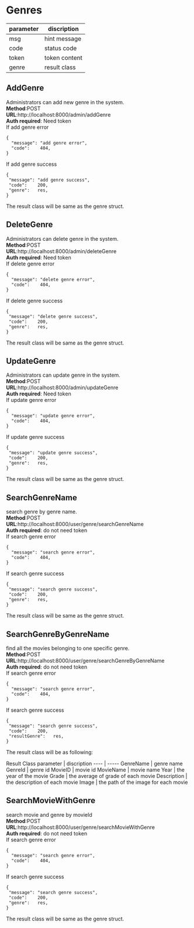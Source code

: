 
# Genres

parameter  | discription
 ---- | ----- 
 msg  | hint message 
 code  | status code 
 token | token content
 genre | result class
 
## AddGenre
Administrators can add new genre in the system.  
**Method**:POST  
**URL**:http://localhost:8000/admin/addGenre  
**Auth required**: Need token  
If add genre error   
```
{
  "message": "add genre error",
  "code":    404,
}
```  
If add genre success
```
{
 "message": "add genre success",
 "code":    200,
 "genre":   res,
}
```    
The result class will be same as the genre struct.

## DeleteGenre
Administrators can delete genre in the system.  
**Method**:POST  
**URL**:http://localhost:8000/admin/deleteGenre  
**Auth required**: Need token  
If delete genre error   
```
{
  "message": "delete genre error",
  "code":    404,
}
```  
If delete genre success
```
{
 "message": "delete genre success",
 "code":    200,
 "genre":   res,
}
```   
The result class will be same as the genre struct.

## UpdateGenre
Administrators can update genre in the system.  
**Method**:POST   
**URL**:http://localhost:8000/admin/updateGenre  
**Auth required**: Need token   
If update genre error   
```
{
  "message": "update genre error",
  "code":    404,
}
```  
If update genre success
```
{
 "message": "update genre success",
 "code":    200,
 "genre":   res,
}
```   
The result class will be same as the genre struct.

## SearchGenreName
search genre by genre name.  
**Method**:POST   
**URL**:http://localhost:8000/user/genre/searchGenreName  
**Auth required**: do not need token   
If search genre error   
```
{
  "message": "search genre error",
  "code":    404,
}
```  
If search genre success
```
{
 "message": "search genre success",
 "code":    200,
 "genre":   res,
}
``` 
The result class will be same as the genre struct.

## SearchGenreByGenreName
find all the movies belonging to one specific genre.  
**Method**:POST   
**URL**:http://localhost:8000/user/genre/searchGenreByGenreName  
**Auth required**: do not need token   
If search genre error   
```
{
  "message": "search genre error",
  "code":    404,
}
```  
If search genre success
```
{
 "message": "search genre success",
 "code":    200,
 "resultGenre":   res,
}
``` 
The result class will be as following:

Result Class
parameter  | discription
 ---- | ----- 
 GenreName  | genre name 
 GenreId  | genre id 
 MovieID  | movie id 
 MovieName  | movie name 
 Year | the year of the movie
 Grade | the average of grade of each movie 
 Description | the description of each movie 
 Image | the path of the image for each movie 

## SearchMovieWithGenre
search movie and genre by movieId  
**Method**:POST   
**URL**:http://localhost:8000/user/genre/searchMovieWithGenre  
**Auth required**: do not need token   
If search genre error   
```
{
  "message": "search genre error",
  "code":    404,
}
```  
If search genre success
```
{
 "message": "search genre success",
 "code":    200,
 "genre":   res,
}
``` 
The result class will be same as the genre struct.

